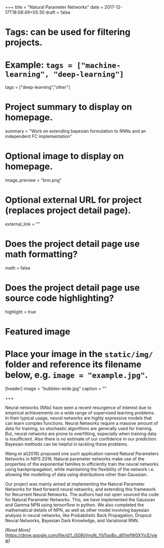 +++
title = "Natural Parameter Networks"
date = 2017-12-17T18:06:49+05:30
draft = false

# Tags: can be used for filtering projects.
# Example: `tags = ["machine-learning", "deep-learning"]`
tags = ["deep-learning","other"]

# Project summary to display on homepage.
summary = "Work on extending bayesian formulation to RNNs and an independent FC implementation"

# Optional image to display on homepage.
image_preview = "bnn.png"

# Optional external URL for project (replaces project detail page).
external_link = ""

# Does the project detail page use math formatting?
math = false

# Does the project detail page use source code highlighting?
highlight = true

# Featured image
# Place your image in the `static/img/` folder and reference its filename below, e.g. `image = "example.jpg"`.
[header]
image = "bubbles-wide.jpg"
caption = ""

+++

Neural networks (NNs) have seen a recent resurgence of interest due to empirical achievements on a wide range of supervised learning problems.  In their typical usage, neural networks are highly expressive models that can learn complex functions.  Neural Networks require a massive amount of data for training, so stochastic algorithms are generally used for training.  But, neural networks are prone to overfitting, especially when training data is insufficient.  Also there is no estimate of our  confidence  in  our  prediction.   Bayesian  methods  can  be  helpful  in  tackling  these  problems.

Wang et al(2016) proposed one such application named Natural Parameters Networks in NIPS
2016. Natural parameter networks make use of the properties of the exponential families to efficiently train the neural networks using backpropagation, while maintaining the flexibility of the network i.e. allowing the modelling of data using distributions other than Gaussian.

Our project was mainly aimed at implementing the Natural Parameter Networks for feed forward neural networks, and extending this framework for Recurrent Neural Networks.  The authors had not open sourced the code for Natural Parameter Networks.  This, we have implemented the Gaussian and Gamma NPN using tensorflow in python.  We also completed the mathematical details of NPN, as well as other model involving bayesian analysis in neural networks, like Probabilistic Back Propagation, Dropout Neural Networks, Bayesian Dark Knowledge, and Variational RNN.

*[Read More]*(https://drive.google.com/file/d/1_iS08jjVnoN_YbTqoBo_d61mfW0XYicE/view)
